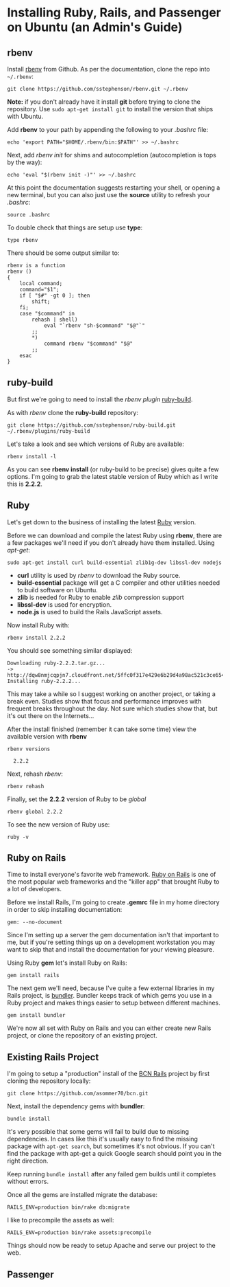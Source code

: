 # Installing Ruby, Rails, and Passenger on Ubuntu (an Admin's Guide)

## rbenv 

Install [rbenv](https://github.com/sstephenson/rbenv) from Github.  As per the documentation, clone the repo into ```~/.rbenv```:

```
git clone https://github.com/sstephenson/rbenv.git ~/.rbenv
```

**Note:** if you don't already have it install **git** before trying to clone the repository.  Use ```sudo apt-get install git``` to install the version that ships with Ubuntu.

Add **rbenv** to your path by appending the following to your *.bashrc* file:

```
echo 'export PATH="$HOME/.rbenv/bin:$PATH"' >> ~/.bashrc
```

Next, add *rbenv init* for shims and autocompletion (autocompletion is tops by the way):

```
echo 'eval "$(rbenv init -)"' >> ~/.bashrc
```

At this point the documentation suggests restarting your shell, or opening a new terminal, but you can also just use the **source** utility to refresh your *.bashrc*:

```
source .bashrc
```

To double check that things are setup use **type**:

```
type rbenv
```

There should be some output similar to:

```
rbenv is a function
rbenv ()
{
    local command;
    command="$1";
    if [ "$#" -gt 0 ]; then
        shift;
    fi;
    case "$command" in
        rehash | shell)
            eval "`rbenv "sh-$command" "$@"`"
        ;;
        *)
            command rbenv "$command" "$@"
        ;;
    esac
}
```


## ruby-build

But first we're going to need to install the *rbenv plugin* [ruby-build](https://github.com/sstephenson/ruby-build#readme).  

As with *rbenv* clone the **ruby-build** repository:

```
git clone https://github.com/sstephenson/ruby-build.git ~/.rbenv/plugins/ruby-build
```

Let's take a look and see which versions of Ruby are available:

```
rbenv install -l
```

As you can see **rbenv install** (or ruby-build to be precise) gives quite a few options.  I'm going to grab the latest stable version of Ruby which as I write this is **2.2.2**.   

## Ruby

Let's get down to the business of installing the latest [Ruby](https://www.ruby-lang.org/en/) version.

Before we can download and compile the latest Ruby using **rbenv**, there are a few packages we'll need if you don't already have them installed.  Using *apt-get*:

```
sudo apt-get install curl build-essential zlib1g-dev libssl-dev nodejs
```

* **curl** utility is used by *rbenv* to download the Ruby source.
* **build-essential** package will get a C compiler and other utilities needed to build software on Ubuntu.  
*  **zlib** is needed for Ruby to enable *zlib* compression support
*  **libssl-dev** is used for encryption.  
*  **node.js** is used to build the Rails JavaScript assets.


Now install Ruby with:

```
rbenv install 2.2.2
```

You should see something similar displayed:

```
Downloading ruby-2.2.2.tar.gz...
-> http://dqw8nmjcqpjn7.cloudfront.net/5ffc0f317e429e6b29d4a98ac521c3ce65481bfd22a8cf845fa02a7b113d9b44
Installing ruby-2.2.2...
```

This may take a while so I suggest working on another project, or taking a break even.  Studies show that focus and performance improves with frequent breaks throughout the day.  Not sure which studies show that, but it's out there on the Internets...

After the install finished (remember it can take some time) view the available version with **rbenv**

```
rbenv versions

  2.2.2
```

Next, rehash *rbenv*:

```
rbenv rehash
```

Finally, set the **2.2.2** version of Ruby to be *global*

```
rbenv global 2.2.2
```

To see the new version of Ruby use:

```
ruby -v
```

## Ruby on Rails

Time to install everyone's favorite web framework.  [Ruby on Rails](http://rubyonrails.org/) is one of the most popular web frameworks and the "killer app" that brought Ruby to a lot of developers.

Before we install Rails, I'm going to create  **.gemrc** file in my home directory in order to skip installing documentation:

```
gem: --no-document
```

Since I'm setting up a server the gem documentation isn't that important to me, but if you're setting things up on a development workstation you may want to skip that and install the documentation for your viewing pleasure.

Using Ruby **gem** let's install Ruby on Rails:

```
gem install rails
```

The next gem we'll need, because I've quite a few external libraries in my Rails project, is [bundler](http://bundler.io/).  Bundler keeps track of which gems you use in a Ruby project and makes things easier to setup between different machines.

```
gem install bundler
```

We're now all set with Ruby on Rails and you can either create  new Rails project, or clone the repository of an existing project.

## Existing Rails Project

I'm going to setup a "production" install of the [BCN Rails](https://github.com/asommer70/bcn) project by first cloning the repository locally:

```
git clone https://github.com/asommer70/bcn.git
```

Next, install the dependency gems with **bundler**:

```
bundle install
```

It's very possible that some gems will fail to build due to missing dependencies.  In cases like this it's usually easy to find the missing package with ```apt-get search```, but sometimes it's not obvious.  If you can't find the package with apt-get a quick Google search should point you in the right direction.

Keep running ```bundle install``` after any failed gem builds until it completes without errors.

Once all the gems are installed migrate the database:

```
RAILS_ENV=production bin/rake db:migrate
```

I like to precompile the assets as well:

```
RAILS_ENV=production bin/rake assets:precompile
```

Things should now be ready to setup Apache and serve our project to the web.

## Passenger



